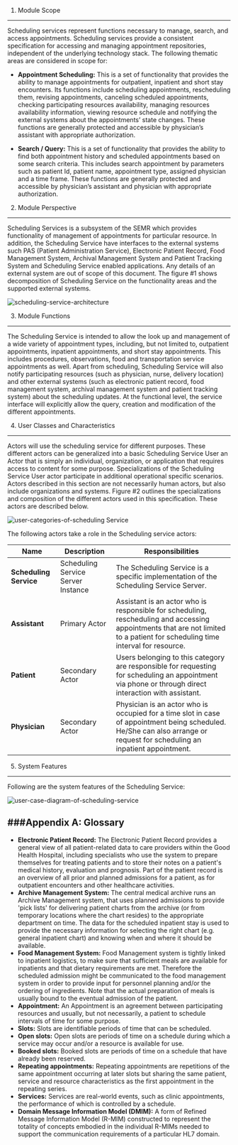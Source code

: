 1. Module Scope
---------------

Scheduling services represent functions necessary to manage, search, and access appointments. Scheduling services provide a consistent specification for accessing and managing appointment repositories, independent of the underlying technology stack. The following thematic areas are considered in scope for:

* **Appointment Scheduling:** 
This is a set of functionality that provides the ability to manage appointments for outpatient, inpatient and short stay encounters. Its functions include scheduling appointments, rescheduling them, revising appointments, canceling scheduled appointments, checking participating resources availability, managing resources availability information, viewing resource schedule and notifying the external systems about the appointments’ state changes. These functions are generally protected and accessible by physician’s assistant with appropriate authorization.

* **Search / Query:**
This is a set of functionality that provides the ability to find both appointment history and scheduled appointments based on some search criteria. This includes search appointment by parameters such as patient Id, patient name, appointment type, assigned physician and a time frame. These functions are generally protected and accessible by physician’s assistant and physician with appropriate authorization.

2. Module Perspective
---------------------

Scheduling Services is a subsystem of the SEMR which provides functionality of management of appointments for particular resource.  In addition, the Scheduling Service have interfaces to the external systems such PAS (Patient Administration Service), Electronic Patient Record, Food Management System, Archival Management System and Patient Tracking System and Scheduling Service enabled applications. Any details of an external system are out of scope of this document. The figure #1 shows decomposition of Scheduling Service on the functionality areas and the supported external systems.

![scheduling-service-architecture](https://f.cloud.github.com/assets/5391320/1224447/edc8edd2-274a-11e3-8ad5-26f2b050a3f4.png)

3. Module Functions 
-------------------
The Scheduling Service is intended to allow the look up and management of a wide variety of appointment types, including, but not limited to, outpatient appointments, inpatient appointments, and short stay appointments. This includes procedures, observations, food and transportation service appointments as well. Apart from scheduling, Scheduling Service will also notify participating resources (such as physician, nurse, delivery location) and other external systems (such as electronic patient record, food management system, archival management system and patient tracking system) about the scheduling updates. At the functional level, the service interface will explicitly allow the query, creation and modification of the different appointments.

4. User Classes and Characteristics 
-----------------------------------
Actors will use the scheduling service for different purposes. These different actors can be generalized into a basic Scheduling Service User an Actor that is simply an individual, organization, or application that requires access to content for some purpose. Specializations of the Scheduling Service User actor participate in additional operational specific scenarios. Actors described in this section are not necessarily human actors, but also include organizations and systems. Figure #2 outlines the specializations and composition of the different actors used in this specification. These actors are described below.

![user-categories-of-scheduling Service](https://f.cloud.github.com/assets/5391320/1224403/e94ecf98-2749-11e3-8398-75e03612a963.jpg)

The following actors take a role in the Scheduling service actors:

| **Name**        | **Description**               | **Responsibilities**                                         |      
|-----------------|-------------------------------|--------------------------------------------------------------|
|**Scheduling Service**| Scheduling Service Server Instance|The Scheduling Service is a specific implementation of the Scheduling Service Server.
|**Assistant**    |Primary Actor                  |Assistant is an actor who is responsible for scheduling, rescheduling and accessing appointments that are not limited to a patient for scheduling time interval for resource.
|**Patient**      |Secondary Actor                |Users belonging to this category are responsible for requesting for scheduling an appointment via phone or through direct interaction with assistant.  
|**Physician**    |Secondary Actor                |Physician is an actor who is occupied for a time slot in case of appointment being scheduled. He/She can also arrange or request for scheduling an inpatient appointment.


5. System Features
------------------
Following are the system features of the Scheduling Service:

![user-case-diagram-of-scheduling-service](https://f.cloud.github.com/assets/5391320/1224393/94835740-2749-11e3-9487-3a14fdeada6a.jpg)

###Appendix A: Glossary
-----------------------
* **Electronic Patient Record:**
The Electronic Patient Record provides a general view of all patient-related data to care providers within the Good Health Hospital, including specialists who use the system to prepare themselves for treating patients and to store their notes on a patient's medical history, evaluation and prognosis. Part of the patient record is an overview of all prior and planned admissions for a patient, as for outpatient encounters and other healthcare activities.
* **Archive Management System:**
The central medical archive runs an Archive Management system, that uses planned admissions to provide 'pick lists' for delivering patient charts from the archive (or from temporary locations where the chart resides) to the appropriate department on time. The data for the scheduled inpatient stay is used to provide the necessary information for selecting the right chart (e.g. general inpatient chart) and knowing when and where it should be available.
* **Food Management System:**
Food Management system is tightly linked to inpatient logistics, to make sure that sufficient meals are available for inpatients and that dietary requirements are met. Therefore the scheduled admission might be communicated to the food management system in order to provide input for personnel planning and/or the ordering of ingredients. Note that the actual preparation of meals is usually bound to the eventual admission of the patient.
* **Appointment:**
An Appointment is an agreement between participating resources and usually, but not necessarily, a patient to schedule intervals of time for some purpose.
* **Slots:** 
Slots are identifiable periods of time that can be scheduled.
* **Open slots:** 
Open slots are periods of time on a schedule during which a service may occur and/or a resource is available for use.
* **Booked slots:** 
Booked slots are periods of time on a schedule that have already been reserved.
* **Repeating appointments:** 
Repeating appointments are repetitions of the same appointment occurring at later slots but sharing the same patient, service and resource characteristics as the first appointment in the repeating series.
* **Services:** 
Services are real-world events, such as clinic appointments, the performance of which is controlled by a schedule.
* **Domain Message Information Model (DMIM):** 
A form of Refined Message Information Model (R-MIM) constructed to represent the totality of concepts embodied in the individual R-MIMs needed to support the communication requirements of a particular HL7 domain.

